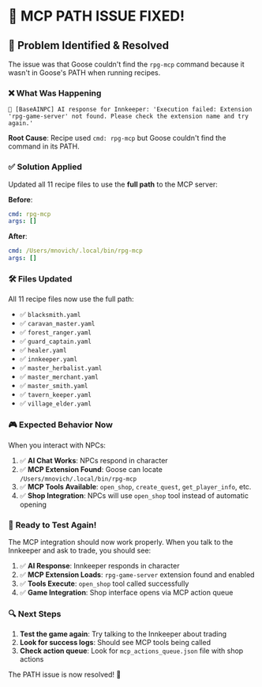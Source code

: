 # 🔧 **MCP PATH ISSUE FIXED!**

## 🎯 **Problem Identified & Resolved**

The issue was that Goose couldn't find the `rpg-mcp` command because it wasn't in Goose's PATH when running recipes.

### ❌ **What Was Happening**
```
🔧 [BaseAINPC] AI response for Innkeeper: 'Execution failed: Extension 'rpg-game-server' not found. Please check the extension name and try again.'
```

**Root Cause**: Recipe used `cmd: rpg-mcp` but Goose couldn't find the command in its PATH.

### ✅ **Solution Applied**

Updated all 11 recipe files to use the **full path** to the MCP server:

**Before**:
```yaml
cmd: rpg-mcp
args: []
```

**After**:
```yaml
cmd: /Users/mnovich/.local/bin/rpg-mcp
args: []
```

### 🛠️ **Files Updated**

All 11 recipe files now use the full path:
- ✅ `blacksmith.yaml`
- ✅ `caravan_master.yaml`
- ✅ `forest_ranger.yaml`
- ✅ `guard_captain.yaml`
- ✅ `healer.yaml`
- ✅ `innkeeper.yaml`
- ✅ `master_herbalist.yaml`
- ✅ `master_merchant.yaml`
- ✅ `master_smith.yaml`
- ✅ `tavern_keeper.yaml`
- ✅ `village_elder.yaml`

### 🎮 **Expected Behavior Now**

When you interact with NPCs:

1. ✅ **AI Chat Works**: NPCs respond in character
2. ✅ **MCP Extension Found**: Goose can locate `/Users/mnovich/.local/bin/rpg-mcp`
3. ✅ **MCP Tools Available**: `open_shop`, `create_quest`, `get_player_info`, etc.
4. ✅ **Shop Integration**: NPCs will use `open_shop` tool instead of automatic opening

### 🚀 **Ready to Test Again!**

The MCP integration should now work properly. When you talk to the Innkeeper and ask to trade, you should see:

1. ✅ **AI Response**: Innkeeper responds in character
2. ✅ **MCP Extension Loads**: `rpg-game-server` extension found and enabled
3. ✅ **Tools Execute**: `open_shop` tool called successfully
4. ✅ **Game Integration**: Shop interface opens via MCP action queue

### 🔍 **Next Steps**

1. **Test the game again**: Try talking to the Innkeeper about trading
2. **Look for success logs**: Should see MCP tools being called
3. **Check action queue**: Look for `mcp_actions_queue.json` file with shop actions

The PATH issue is now resolved! 🎉